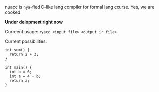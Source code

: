 nuacc is `nya`-fied C-like lang compiler for formal lang course. Yes, we are cooked 

**Under delopment right now**

Curreent usage: `nyacc <input file> <output ir file>`

Current possibilities: 
```
int sum() {
  return 2 + 3;
}

int main() {
  int b = 6;
  int a = 4 + b;
  return a;
}
```